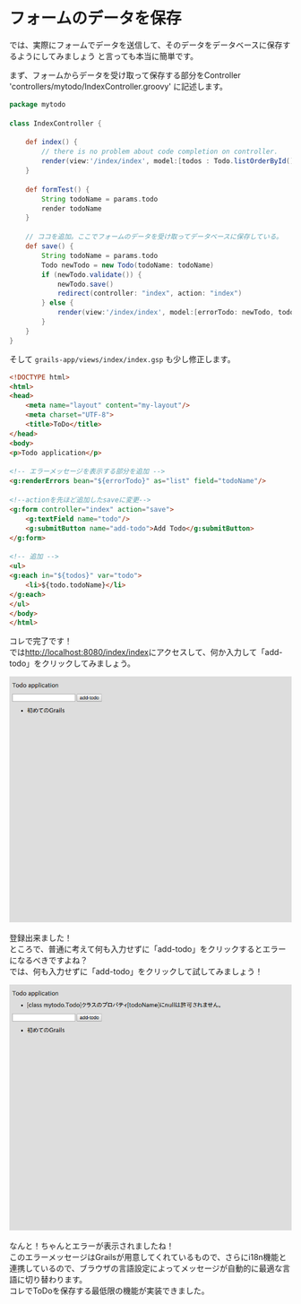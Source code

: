# フォームのデータを保存

では、実際にフォームでデータを送信して、そのデータをデータベースに保存するようにしてみましょう
と言っても本当に簡単です。

まず、フォームからデータを受け取って保存する部分をController 'controllers/mytodo/IndexController.groovy' に記述します。

```groovy
package mytodo

class IndexController {

    def index() {
        // there is no problem about code completion on controller.
        render(view:'/index/index', model:[todos : Todo.listOrderById()])
    }

    def formTest() {
        String todoName = params.todo
        render todoName
    }

    // ココを追加。ここでフォームのデータを受け取ってデータベースに保存している。
    def save() {
        String todoName = params.todo
        Todo newTodo = new Todo(todoName: todoName)
        if (newTodo.validate()) {
            newTodo.save()
            redirect(controller: "index", action: "index")
        } else {
            render(view:'/index/index', model:[errorTodo: newTodo, todos: Todo.listOrderById()])
        }
    }
}

```

そして `grails-app/views/index/index.gsp` も少し修正します。

```html
<!DOCTYPE html>
<html>
<head>
    <meta name="layout" content="my-layout"/>
    <meta charset="UTF-8">
    <title>ToDo</title>
</head>
<body>
<p>Todo application</p>

<!-- エラーメッセージを表示する部分を追加 -->
<g:renderErrors bean="${errorTodo}" as="list" field="todoName"/>

<!--actionを先ほど追加したsaveに変更-->
<g:form controller="index" action="save">
    <g:textField name="todo"/>
    <g:submitButton name="add-todo">Add Todo</g:submitButton>
</g:form>

<!-- 追加 -->
<ul>
<g:each in="${todos}" var="todo">
    <li>${todo.todoName}</li>
</g:each>
</ul>
</body>
</html>
```

コレで完了です！  
では[http://localhost:8080/index/index](http://localhost:8080/index/index)にアクセスして、何か入力して「add-todo」をクリックしてみましょう。

![form2-1](images/form2-1.png)

登録出来ました！  
ところで、普通に考えて何も入力せずに「add-todo」をクリックするとエラーになるべきですよね？  
では、何も入力せずに「add-todo」をクリックして試してみましょう！

![form2-2](images/form2-2.png)

なんと！ちゃんとエラーが表示されましたね！  
このエラーメッセージはGrailsが用意してくれているもので、さらにi18n機能と連携しているので、ブラウザの言語設定によってメッセージが自動的に最適な言語に切り替わります。  
コレでToDoを保存する最低限の機能が実装できました。  
